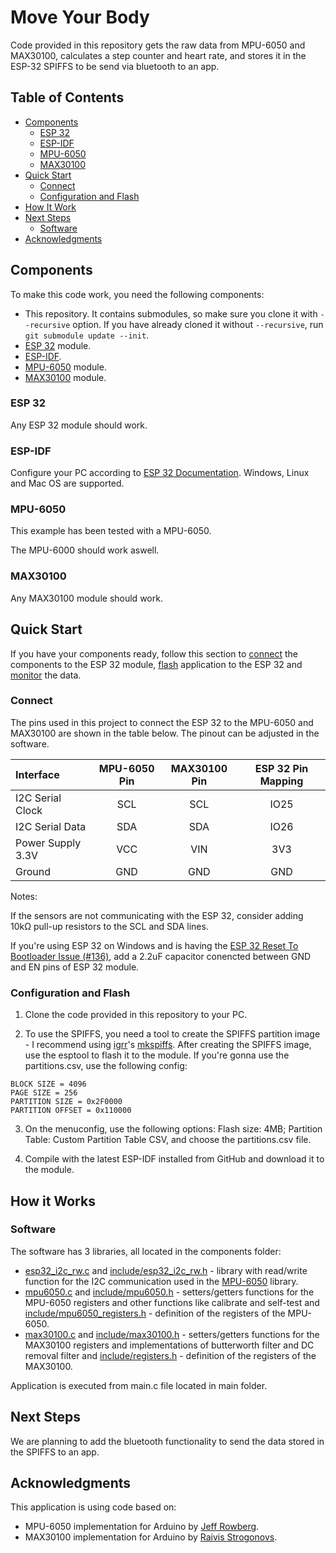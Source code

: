 # Move Your Body

Code provided in this repository gets the raw data from MPU-6050 and MAX30100, calculates a step counter and heart rate, and stores it in the ESP-32 SPIFFS to be send via bluetooth to an app.

## Table of Contents

- [Components](#components)
  - [ESP 32](#esp-32)
  - [ESP-IDF](#esp-idf)
  - [MPU-6050](#mpu-6050)
  - [MAX30100](#max30100)
- [Quick Start](#quick-start)
  - [Connect](#connect)
  - [Configuration and Flash](#configuration-and-flash)
- [How It Work](#how-it-works)
- [Next Steps](#next-steps)
  - [Software](#software)
- [Acknowledgments](#acknowledgments)

## Components

To make this code work, you need the following components:

* This repository. It contains submodules, so make sure you clone it with `--recursive` option. If you have already cloned it without `--recursive`, run `git submodule update --init`.
* [ESP 32](https://espressif.com/en/products/hardware/esp32/overview) module.
* [ESP-IDF](https://github.com/espressif/esp-idf).
* [MPU-6050](https://www.invensense.com/products/motion-tracking/6-axis/mpu-6050/) module.
* [MAX30100](https://www.maximintegrated.com/en/products/sensors/MAX30100.html) module.

### ESP 32

Any ESP 32 module should work.

### ESP-IDF

Configure your PC according to [ESP 32 Documentation](https://docs.espressif.com/projects/esp-idf/en/latest/?badge=latest?badge=latest). Windows, Linux and Mac OS are supported.

### MPU-6050

This example has been tested with a MPU-6050. 

The MPU-6000 should work aswell.

### MAX30100

Any MAX30100 module should work.

## Quick Start

If you have your components ready, follow this section to [connect](#connect) the components to the ESP 32 module, [flash](#flash) application to the ESP 32 and [monitor](#monitor) the data.

### Connect

The pins used in this project to connect the ESP 32 to the MPU-6050 and MAX30100 are shown in the table below. The pinout can be adjusted in the software.

| Interface | MPU-6050 Pin | MAX30100 Pin | ESP 32 Pin Mapping |
| :--- | :---: | :---: | :---: |
| I2C Serial Clock | SCL | SCL | IO25 |
| I2C Serial Data | SDA | SDA | IO26 |
| Power Supply 3.3V | VCC | VIN | 3V3 |
| Ground | GND | GND | GND |

Notes:

If the sensors are not communicating with the ESP 32, consider adding 10kΩ pull-up resistors to the SCL and SDA lines.

If you're using ESP 32 on Windows and is having the [ESP 32 Reset To Bootloader Issue (#136)](https://github.com/espressif/esptool/issues/136), add a 2.2uF capacitor conencted between GND and EN pins of ESP 32 module.

### Configuration and Flash

1. Clone the code provided in this repository to your PC.

2. To use the SPIFFS, you need a tool to create the SPIFFS partition image - I recommend using [igrr](https://github.com/igrr)'s [mkspiffs](https://github.com/igrr/mkspiffs).
After creating the SPIFFS image, use the esptool to flash it to the module.
If you're gonna use the partitions.csv, use the following config:
```
BLOCK SIZE = 4096
PAGE SIZE = 256
PARTITION SIZE = 0x2F0000
PARTITION OFFSET = 0x110000
```

3. On the menuconfig, use the following options:
    Flash size: 4MB;
    Partition Table: Custom Partition Table CSV, and choose the partitions.csv file.

4. Compile with the latest ESP-IDF installed from GitHub and download it to the module.

## How it Works

### Software

The software has 3 libraries, all located in the components folder:
* [esp32_i2c_rw.c](components/esp32-i2c_rw/esp32_i2c_rw.c) and [include/esp32_i2c_rw.h](components/esp32-i2c_rw/include/esp32_i2c_rw/esp32_i2c_rw.h) - library with read/write function for the I2C communication used in the [MPU-6050](components/esp32-mpu6050/mpu6050.c) library.
* [mpu6050.c](components/esp32-mpu6050/mpu6050.c) and [include/mpu6050.h](components/esp32-mpu6050/include/mpu6050/mpu6050.h) - setters/getters functions for the MPU-6050 registers and other functions like calibrate and self-test and [include/mpu6050_registers.h](components/esp32-mpu6050/include/mpu6050/mpu6050_registers.h) - definition of the registers of the MPU-6050.
* [max30100.c](components/esp32-max30100/max30100.c) and [include/max30100.h](components/esp32-max30100/include/max30100/max30100.h) - setters/getters functions for the MAX30100 registers and implementations of butterworth filter and DC removal filter and [include/registers.h](components/esp32-max30100/include/max30100/registers.h) - definition of the registers of the MAX30100.

Application is executed from main.c file located in main folder.

## Next Steps

We are planning to add the bluetooth functionality to send the data stored in the SPIFFS to an app.

## Acknowledgments

This application is using code based on:

* MPU-6050 implementation for Arduino by [Jeff Rowberg](https://www.i2cdevlib.com).
* MAX30100 implementation for Arduino by [Raivis Strogonovs](https://morf.lv/).